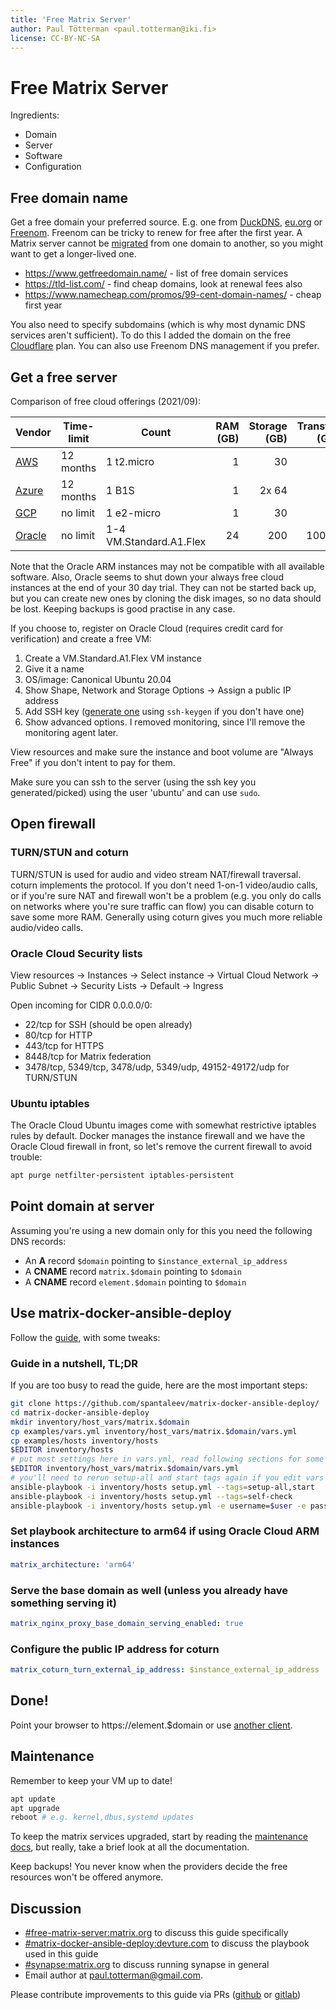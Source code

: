 ```yaml
---
title: 'Free Matrix Server'
author: Paul Tötterman <paul.totterman@iki.fi>
license: CC-BY-NC-SA
---
```

# Free Matrix Server

Ingredients:

- Domain
- Server
- Software
- Configuration

## Free domain name

Get a free domain your preferred source. E.g. one from [DuckDNS], [eu.org] or
[Freenom]. Freenom can be tricky to renew for free after the first year. A
Matrix server cannot be [migrated] from one domain to another, so you might want
to get a longer-lived one.

- https://www.getfreedomain.name/ - list of free domain services
- https://tld-list.com/ - find cheap domains, look at renewal fees also
- https://www.namecheap.com/promos/99-cent-domain-names/ - cheap first year

You also need to specify subdomains (which is why most dynamic DNS services
aren't sufficient). To do this I added the domain on the free [Cloudflare] plan.
You can also use Freenom DNS management if you prefer.

[Freenom]: https://www.freenom.com
[eu.org]: https://nic.eu.org
[DuckDNS]: https://www.duckdns.org/
[Cloudflare]: https://www.cloudflare.com
[migrated]: https://github.com/matrix-org/synapse/issues/1209

## Get a free server

Comparison of free cloud offerings (2021/09):

| Vendor   | Time-limit | Count                   | RAM (GB) | Storage (GB) | Transfer (GB) |
| -------- | ---------- | ----------------------- | -------: | -----------: | ------------: |
| [AWS]    | 12 months  | 1 t2.micro              | 1        | 30           | 15            |
| [Azure]  | 12 months  | 1 B1S                   | 1        | 2x 64        | 15            |
| [GCP]    | no limit   | 1 e2-micro              | 1        | 30           | 1             |
| [Oracle] | no limit   | 1-4 VM.Standard.A1.Flex | 24       | 200          | 10000         |

Note that the Oracle ARM instances may not be compatible with all available
software. Also, Oracle seems to shut down your always free cloud instances at
the end of your 30 day trial. They can not be started back up, but you can
create new ones by cloning the disk images, so no data should be lost. Keeping
backups is good practise in any case.

[AWS]: https://aws.amazon.com/free/
[Azure]: https://azure.microsoft.com/en-us/free/
[GCP]: https://cloud.google.com/free/
[Oracle]: https://www.oracle.com/cloud/free/

If you choose to, register on Oracle Cloud (requires credit card for
verification) and create a free VM:

1. Create a VM.Standard.A1.Flex VM instance
2. Give it a name
3. OS/image: Canonical Ubuntu 20.04
4. Show Shape, Network and Storage Options -> Assign a public IP address
5. Add SSH key ([generate one][sshkey] using `ssh-keygen` if you don't have one)
6. Show advanced options. I removed monitoring, since I'll remove the monitoring
   agent later.

View resources and make sure the instance and boot volume are "Always Free" if
you don't intent to pay for them.

Make sure you can ssh to the server (using the ssh key you generated/picked)
using the user 'ubuntu' and can use `sudo`.

[sshkey]: https://docs.oracle.com/en/cloud/iaas/compute-iaas-cloud/stcsg/generating-ssh-key-pair.html

## Open firewall

### TURN/STUN and coturn

TURN/STUN is used for audio and video stream NAT/firewall traversal. coturn
implements the protocol. If you don't need 1-on-1 video/audio calls, or if
you're sure NAT and firewall won't be a problem (e.g. you only do calls on
networks where you're sure traffic can flow) you can disable coturn to save some
more RAM. Generally using coturn gives you much more reliable audio/video calls.

### Oracle Cloud Security lists

View resources -> Instances -> Select instance -> Virtual Cloud Network ->
Public Subnet -> Security Lists -> Default -> Ingress

Open incoming for CIDR 0.0.0.0/0:
- 22/tcp for SSH (should be open already)
- 80/tcp for HTTP
- 443/tcp for HTTPS
- 8448/tcp for Matrix federation
- 3478/tcp, 5349/tcp, 3478/udp, 5349/udp, 49152-49172/udp for TURN/STUN

### Ubuntu iptables

The Oracle Cloud Ubuntu images come with somewhat restrictive iptables rules by
default. Docker manages the instance firewall and we have the Oracle Cloud
firewall in front, so let's remove the current firewall to avoid trouble:

```sh
apt purge netfilter-persistent iptables-persistent
```

## Point domain at server

Assuming you're using a new domain only for this you need the following DNS
records:

- An **A** record `$domain` pointing to `$instance_external_ip_address`
- A **CNAME** record `matrix.$domain` pointing to `$domain`
- A **CNAME** record `element.$domain` pointing to `$domain`


## Use matrix-docker-ansible-deploy

Follow the [guide], with some tweaks:

[guide]: https://github.com/spantaleev/matrix-docker-ansible-deploy/blob/master/docs/README.md

### Guide in a nutshell, TL;DR

If you are too busy to read the guide, here are the most important steps:

```sh
git clone https://github.com/spantaleev/matrix-docker-ansible-deploy/
cd matrix-docker-ansible-deploy
mkdir inventory/host_vars/matrix.$domain
cp examples/vars.yml inventory/host_vars/matrix.$domain/vars.yml
cp examples/hosts inventory/hosts
$EDITOR inventory/hosts
# put most settings here in vars.yml, read following sections for some ideas
$EDITOR inventory/host_vars/matrix.$domain/vars.yml
# you'll need to rerun setup-all and start tags again if you edit vars later
ansible-playbook -i inventory/hosts setup.yml --tags=setup-all,start
ansible-playbook -i inventory/hosts setup.yml --tags=self-check
ansible-playbook -i inventory/hosts setup.yml -e username=$user -e password=$pass -e admin=yes --tags=register-user
```

### Set playbook architecture to arm64 if using Oracle Cloud ARM instances

```yaml
matrix_architecture: 'arm64'
```

### Serve the base domain as well (unless you already have something serving it)

```yaml
matrix_nginx_proxy_base_domain_serving_enabled: true
```

### Configure the public IP address for coturn

```yaml
matrix_coturn_turn_external_ip_address: $instance_external_ip_address
```

## Done!

Point your browser to https://element.$domain or use [another
client](https://matrix.org/clients).

## Maintenance

Remember to keep your VM up to date!

```sh
apt update
apt upgrade
reboot # e.g. kernel,dbus,systemd updates
```

To keep the matrix services upgraded, start by reading the [maintenance docs],
but really, take a brief look at all the documentation.

[maintenance docs]: https://github.com/spantaleev/matrix-docker-ansible-deploy/blob/master/docs/maintenance-upgrading-services.md

Keep backups! You never know when the providers decide the free resources won't
be offered anymore.

## Discussion

- [#free-matrix-server:matrix.org](https://gitlab.com/ptman/matrix-docs/-/tree/master/free-matrix-server)
  to discuss this guide specifically
- [#matrix-docker-ansible-deploy:devture.com](https://matrix.to/#/#matrix-docker-ansible-deploy:devture.com)
  to discuss the playbook used in this guide
- [#synapse:matrix.org](https://matrix.to/#/#synapse:matrix.org) to discuss
  running synapse in general
- Email author at <a
  href="mailto:paul.totterman@gmail.com">paul.totterman@gmail.com</a>.

Please contribute improvements to this guide via PRs ([github] or [gitlab])

[github]: https://github.com/ptman/matrix-docs
[gitlab]: https://gitlab.com/ptman/matrix-docs
